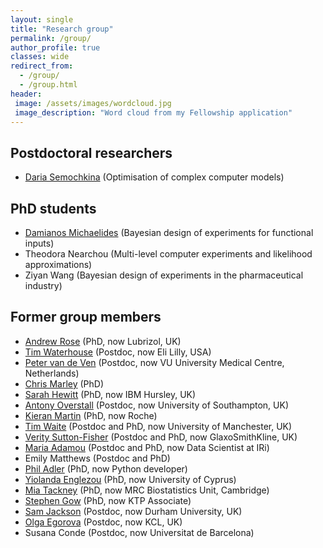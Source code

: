 ```yaml
---
layout: single
title: "Research group"
permalink: /group/
author_profile: true
classes: wide
redirect_from: 
  - /group/
  - /group.html
header: 
 image: /assets/images/wordcloud.jpg
 image_description: "Word cloud from my Fellowship application"  
---
```


## Postdoctoral researchers

- [Daria Semochkina](https://www.southampton.ac.uk/engineering/about/staff/ds1c18.page) (Optimisation of complex computer models)

## PhD students

- [Damianos Michaelides](https://www.linkedin.com/in/damianos-michaelides-384a60135/?originalSubdomain=uk) (Bayesian design of experiments for functional inputs)
- Theodora Nearchou (Multi-level computer experiments and likelihood approximations)
- Ziyan Wang (Bayesian design of experiments in the pharmaceutical industry)

## Former group members

- [Andrew Rose](https://www.linkedin.com/in/andrew-rose-93a936a8/) (PhD, now Lubrizol, UK)
- [Tim Waterhouse](https://www.linkedin.com/in/timothy-waterhouse-b3604012/) (Postdoc, now Eli Lilly, USA)
- [Peter van de Ven](http://www.emgo.nl/team/1137/petervan%20deven/personal-information/) (Postdoc, now VU University Medical Centre, Netherlands)
- [Chris Marley](https://www.linkedin.com/in/chris-marley-35207ba7/) (PhD)
- [Sarah Hewitt](https://www.linkedin.com/in/sbchewitt/) (PhD, now IBM Hursley, UK)
- [Antony Overstall](http://www.personal.soton.ac.uk/amo105/) (Postdoc, now University of Southampton, UK)
- [Kieran Martin](https://www.linkedin.com/in/kieran-martin-2b298742/) (PhD, now Roche)
- [Tim Waite](https://timwaite.github.io) (Postdoc and PhD, now University of Manchester, UK)
- [Verity Sutton-Fisher](https://www.linkedin.com/in/verity-sutton-fisher-0507aa71/?originalSubdomain=uk) (Postdoc and PhD, now GlaxoSmithKline, UK)
- [Maria Adamou](https://www.linkedin.com/in/maria-adamou-88363982/?originalSubdomain=uk) (Postdoc and PhD, now Data Scientist at IRi)
- Emily Matthews (Postdoc and PhD)
- [Phil Adler](http://dler.me.uk) (PhD, now Python developer)
- [Yiolanda Englezou](http://www.kios.ucy.ac.cy/index.php/people/research-personnel.html?id=494) (PhD, now University of Cyprus)
- [Mia Tackney](https://www.mrc-bsu.cam.ac.uk/people/in-alphabetical-order/t-to-z/mia-tackney/) (PhD, now MRC Biostatistics Unit, Cambridge)
- [Stephen Gow](https://www.southampton.ac.uk/chemistry/about/staff/srg1f20.page) (PhD, now KTP Associate)
- [Sam Jackson](https://www.southampton.ac.uk/maths/about/staff/sej1a18.page) (Postdoc, now Durham University, UK)
- [Olga Egorova](https://www.linkedin.com/in/olga-egorova-1123554b/?originalSubdomain=uk) (Postdoc, now KCL, UK)
- Susana Conde (Postdoc, now Universitat de Barcelona)
